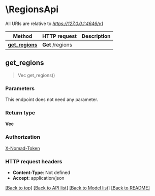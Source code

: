 # \RegionsApi

All URIs are relative to *https://127.0.0.1:4646/v1*

| Method                                       | HTTP request     | Description |
| -------------------------------------------- | ---------------- | ----------- |
| [**get_regions**](RegionsApi.md#get_regions) | **Get** /regions |

## get_regions

> Vec<String> get_regions()

### Parameters

This endpoint does not need any parameter.

### Return type

**Vec<String>**

### Authorization

[X-Nomad-Token](../README.md#X-Nomad-Token)

### HTTP request headers

- **Content-Type**: Not defined
- **Accept**: application/json

[[Back to top]](#)
[[Back to API list]](../README.md#documentation-for-api-endpoints)
[[Back to Model list]](../README.md#documentation-for-models)
[[Back to README]](../README.md)
